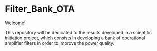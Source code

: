 # Filter_Bank_OTA

Welcome! 

This repository will be dedicated to the results developed in a scientific initiation project, which consists in developing a bank of operational amplifier filters in order to improve the power quality.
